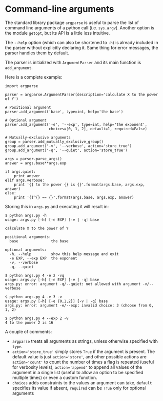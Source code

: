 # Command-line arguments

The standard library package `argparse` is useful to parse the list of
command line arguments of a python call (i.e. `sys.argv`). Another option is
the module `getopt`, but its API is a little less intuitive.

The `--help` option (which can also be shortened to `-h`) is already included
in the parser without explicitly declaring it. Same thing for error messages,
the parser handles them by default.

The parser is initialized with `ArgumentParser` and its main function is
`add_argument`.

Here is a complete example:

    import argparse

    parser = argparse.ArgumentParser(description='calculate X to the power of Y')

    # Positional argument
    parser.add_argument('base', type=int, help='the base')

    # Optional argument
    parser.add_argument('-e', '--exp', type=int, help='the exponent',
                        choices=[0, 1, 2], default=1, required=False)

    # Mutually-exclusive arguments
    group = parser.add_mutually_exclusive_group()
    group.add_argument('-v', '--verbose', action='store_true')
    group.add_argument('-q', '--quiet', action='store_true')

    args = parser.parse_args()
    answer = args.base**args.exp

    if args.quiet:
        print answer
    elif args.verbose:
        print '{} to the power {} is {}'.format(args.base, args.exp, answer)
    else:
        print '{}^{} == {}'.format(args.base, args.exp, answer)

Storing this in `args.py` and executing it will result in:

    $ python args.py -h
    usage: args.py [-h] [-e EXP] [-v | -q] base

    calculate X to the power of Y

    positional arguments:
      base               the base

    optional arguments:
      -h, --help         show this help message and exit
      -e EXP, --exp EXP  the exponent
      -v, --verbose
      -q, --quiet

    $ python args.py 4 -e 2 -vq
    usage: args.py [-h] [-e EXP] [-v | -q] base
    args.py: error: argument -q/--quiet: not allowed with argument -v/--verbose

    $ python args.py 4 -e 3 -v
    usage: args.py [-h] [-e {0,1,2}] [-v | -q] base
    args.py: error: argument -e/--exp: invalid choice: 3 (choose from 0, 1, 2)

    $ python args.py 4 --exp 2 -v
    4 to the power 2 is 16

A couple of comments:

- `argparse` treats all arguments as strings, unless otherwise specified with
`type`.
- `action='store_true'` simply stores `True` if the argument is present.
The default value is just `action='store'`, and other possible actions are
`action='count'` to count the number of times a flag is repeated (useful for
verbosity levels), `action='append'` to append all values of the argument in
a single list (useful to allow an option to be specified
multiple times) or even a custom function.
- `choices` adds constraints to the values an argument can take, `default`
specifies its value if absent, `required` can be `True` only for optional
arguments

